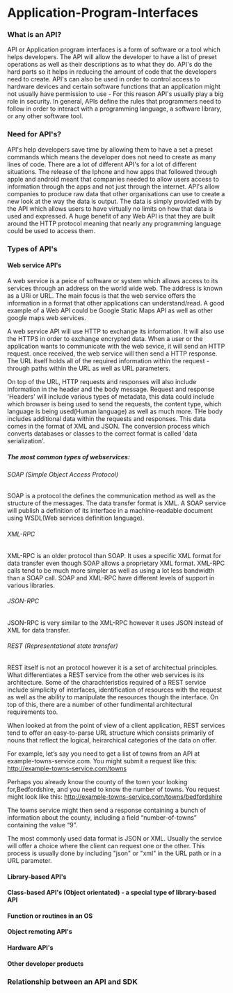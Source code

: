# Application-Program-Interfaces

### What is an API?
API or Application program interfaces is a form of software or a tool which helps developers. The API will allow the developer to have a list of preset operations as well as their descriptions as to what they do. API's do the hard parts so it helps in reducing the amount of code that the developers need to create. API's can also be used in order to control access to hardware devices and certain software functions that an application might not usually have permission to use - For this reason API's usually play a big role in security. In general, APIs define the rules that programmers need to follow in order to interact with a programming language, a software library, or any other software tool.

### Need for API's?
API's help developers save time by allowing them to have a set a preset commands which means the developer does not need to create as many lines of code. There are a lot of different API's for a lot of different situations. The release of the Iphone and how apps that followed through apple and android meant that companies needed to allow users access to information through the apps and not just through the internet. API's allow companies to produce raw data that other organisations can use to create a new look at the way the data is output. The data is simply provided with by the API which allows users to have virtually no limits on how that data is used and expressed. A huge benefit of any Web API is that they are built around the HTTP protocol meaning that nearly any programming language could be used to access them.

### Types of API's
#### Web service API's
A web service is a peice of software or system which allows access to its services through an address on the world wide web. The address is known as a URi or URL. The main focus is that the web service offers the information in a format that other applications can understand/read. A good example of a Web API could be Google Static Maps API as well as other google maps web services. 

A web service API will use HTTP to exchange its information. It will also use the HTTPS in order to exchange encrypted data. When a user or the application wants to communicate with the web sevice, it will send an HTTP request. once received, the web service will then send a HTTP response. The URL itself holds all of the required information within the request - through paths within the URL as well as URL parameters.

On top of the URL, HTTP requests and responses will also include information in the header and the body message. Request and response 'Headers' will include various types of metadata, this data could include which browser is being used to send the requests, the content type, which language is being used(Human language) as well as much more. THe body includes additional data within the requests and responses. This data comes in the format of XML and JSON. The conversion process which converts databases or classes to the correct format is called 'data serialization'.

##### The most common types of webservices:
###### SOAP (Simple Object Access Protocol)
SOAP is a protocol the defines the communication method as well as the structure of the messages. The data transfer format is XML. A SOAP service will publish a definition of its interface in a machine-readable document using WSDL(Web services definition language).
###### XML-RPC
XML-RPC is an older protocol than SOAP. It uses a specific XML format for data transfer even though SOAP allows a proprietary XML format. XML-RPC calls tend to be much more simpler as well as using a lot less bandwidth than a SOAP call. SOAP and XML-RPC have different levels of support in various libraries.
###### JSON-RPC
JSON-RPC is very similar to the XML-RPC however it uses JSON instead of XML for data transfer.
###### REST (Representational state transfer)
REST itself is not an protocol however it is a set of architectual principles. What differentiates a REST service from the other web services is its architecture. Some of the charachteristics required of a REST service include simplicity of interfaces, identification of resources with the request as well as the ability to manipulate the resources though the interface. On top of this, there are a number of other fundimental architectural requirements too.

When looked at from the point of view of a client application, REST services tend to offer an easy-to-parse URL structure which consists primarily of nouns that reflect the logical, heirarchical categories of the data on offer.

For example, let’s say you need to get a list of towns from an API at example-towns-service.com. You might submit a request like this:
http://example-towns-service.com/towns

Perhaps you already know the county of the town your looking for,Bedfordshire, and you need to know the number of towns. You request might look like this:
http://example-towns-service.com/towns/bedfordshire

The towns service might then send a response containing a bunch of information about the county, including a field “number-of-towns” containing the value “9”.

The most commonly used data format is JSON or XML. Usually the service will offer a choice where the client can request one or the other. This process is usually done by including "json" or "xml" in the URL path or in a URL parameter.


#### Library-based API's

#### Class-based API's (Object orientated) - a special type of library-based API

#### Function or routines in an OS

#### Object remoting API's

#### Hardware API's

#### Other developer products

### Relationship between an API and SDK
